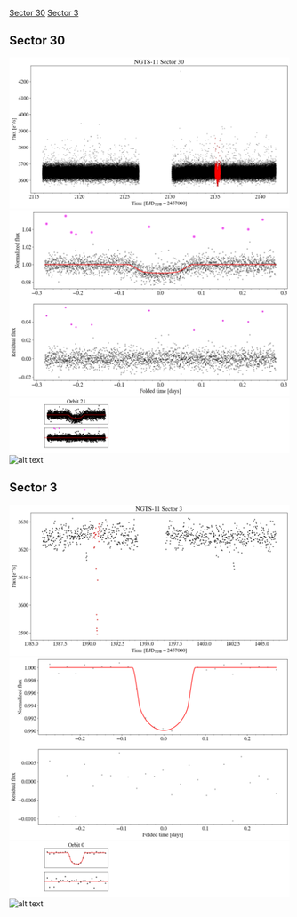 [Sector 30](#sector30)
[Sector 3](#sector3)

<a name = "sector30"></a>
## Sector 30
![alt text](/tt/NGTS-11_Sector_30/NGTS-11_Sector_30_a_TimeSeries.png)
![alt text](/tt/NGTS-11_Sector_30/NGTS-11_Sector_30_b_FoldedLightCurve.png)
![alt text](/tt/NGTS-11_Sector_30/NGTS-11_Sector_30_b_IndividualTransitsWithFit.png)
![alt text](/tt/NGTS-11_Sector_30/NGTS-11_Sector_30_c_TimingResiduals.png)

<a name = "sector3"></a>
## Sector 3
![alt text](/tt/NGTS-11_Sector_3/NGTS-11_Sector_3_a_TimeSeries.png)
![alt text](/tt/NGTS-11_Sector_3/NGTS-11_Sector_3_b_FoldedLightCurve.png)
![alt text](/tt/NGTS-11_Sector_3/NGTS-11_Sector_3_b_IndividualTransitsWithFit.png)
![alt text](/tt/NGTS-11_Sector_3/NGTS-11_Sector_3_c_TimingResiduals.png)

